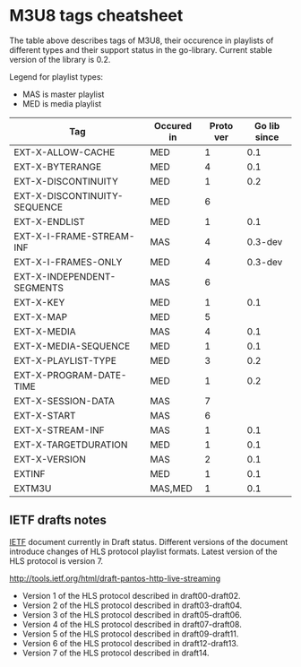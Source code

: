 <!--*- mode:markdown;mode:orgtbl -*-->
M3U8 tags cheatsheet
====================

The table above describes tags of M3U8, their occurence in playlists of different types and their support status
in the go-library. Current stable version of the library is 0.2.

Legend for playlist types:

* MAS is master playlist
* MED is media playlist

<!--- Note: markdown table below prepared in Emacs Orgmode and automatically converted to Github Markdown format -->

<!--- BEGIN RECEIVE ORGTBL specs -->
| Tag | Occured in | Proto ver | Go lib since |
|---|---|---|---|
| EXT-X-ALLOW-CACHE | MED | 1 | 0.1 |
| EXT-X-BYTERANGE | MED | 4 | 0.1 |
| EXT-X-DISCONTINUITY | MED | 1 | 0.2 |
| EXT-X-DISCONTINUITY-SEQUENCE | MED | 6 |  |
| EXT-X-ENDLIST | MED | 1 | 0.1 |
| EXT-X-I-FRAME-STREAM-INF | MAS | 4 | 0.3-dev |
| EXT-X-I-FRAMES-ONLY | MED | 4 | 0.3-dev |
| EXT-X-INDEPENDENT-SEGMENTS | MAS | 6 |  |
| EXT-X-KEY | MED | 1 | 0.1 |
| EXT-X-MAP | MED | 5 |  |
| EXT-X-MEDIA | MAS | 4 | 0.1 |
| EXT-X-MEDIA-SEQUENCE | MED | 1 | 0.1 |
| EXT-X-PLAYLIST-TYPE | MED | 3 | 0.2 |
| EXT-X-PROGRAM-DATE-TIME | MED | 1 | 0.2 |
| EXT-X-SESSION-DATA | MAS | 7 |  |
| EXT-X-START | MAS | 6 |  |
| EXT-X-STREAM-INF | MAS | 1 | 0.1 |
| EXT-X-TARGETDURATION | MED | 1 | 0.1 |
| EXT-X-VERSION | MAS | 2 | 0.1 |
| EXTINF | MED | 1 | 0.1 |
| EXTM3U | MAS,MED | 1 | 0.1 |
<!--- END RECEIVE ORGTBL specs -->

<!---
#+ORGTBL: SEND specs orgtbl-to-gfm
| Tag                          | Occured in | Proto ver | Go lib since |
|------------------------------+------------+-----------+--------------|
|                              |            | <l>       | <l>          |
| EXT-X-ALLOW-CACHE            | MED        | 1         | 0.1          |
| EXT-X-BYTERANGE              | MED        | 4         | 0.1          |
| EXT-X-DISCONTINUITY          | MED        | 1         | 0.2          |
| EXT-X-DISCONTINUITY-SEQUENCE | MED        | 6         |              |
| EXT-X-ENDLIST                | MED        | 1         | 0.1          |
| EXT-X-I-FRAME-STREAM-INF     | MAS        | 4         | 0.3-dev      |
| EXT-X-I-FRAMES-ONLY          | MED        | 4         | 0.3-dev      |
| EXT-X-INDEPENDENT-SEGMENTS   | MAS        | 6         |              |
| EXT-X-KEY                    | MED        | 1         | 0.1          |
| EXT-X-MAP                    | MED        | 5         |              |
| EXT-X-MEDIA                  | MAS        | 4         | 0.1          |
| EXT-X-MEDIA-SEQUENCE         | MED        | 1         | 0.1          |
| EXT-X-PLAYLIST-TYPE          | MED        | 3         | 0.2          |
| EXT-X-PROGRAM-DATE-TIME      | MED        | 1         | 0.2          |
| EXT-X-SESSION-DATA           | MAS        | 7         |              |
| EXT-X-START                  | MAS        | 6         |              |
| EXT-X-STREAM-INF             | MAS        | 1         | 0.1          |
| EXT-X-TARGETDURATION         | MED        | 1         | 0.1          |
| EXT-X-VERSION                | MAS        | 2         | 0.1          |
| EXTINF                       | MED        | 1         | 0.1          |
| EXTM3U                       | MAS,MED    | 1         | 0.1          |
-->


IETF drafts notes
-----------------

[IETF](http://ietf.org) document currently in Draft status. Different versions of the document introduce changes of HLS protocol playlist formats. Latest version of the HLS protocol is version 7.

http://tools.ietf.org/html/draft-pantos-http-live-streaming

* Version 1 of the HLS protocol described in draft00-draft02.
* Version 2 of the HLS protocol described in draft03-draft04.
* Version 3 of the HLS protocol described in draft05-draft06.
* Version 4 of the HLS protocol described in draft07-draft08.
* Version 5 of the HLS protocol described in draft09-draft11.
* Version 6 of the HLS protocol described in draft12-draft13.
* Version 7 of the HLS protocol described in draft14.
